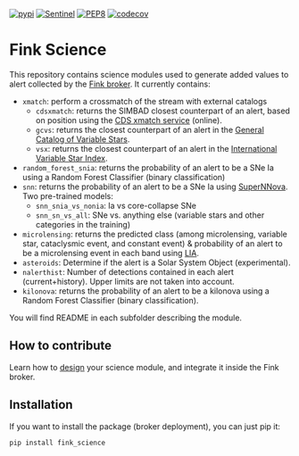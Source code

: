 [![pypi](https://img.shields.io/pypi/v/fink-science.svg)](https://pypi.python.org/pypi/fink-science)
[![Sentinel](https://github.com/astrolabsoftware/fink-science/workflows/Sentinel/badge.svg)](https://github.com/astrolabsoftware/fink-science/actions?query=workflow%3ASentinel)
[![PEP8](https://github.com/astrolabsoftware/fink-science/workflows/PEP8/badge.svg)](https://github.com/astrolabsoftware/fink-science/actions?query=workflow%3APEP8)
[![codecov](https://codecov.io/gh/astrolabsoftware/fink-science/branch/master/graph/badge.svg)](https://codecov.io/gh/astrolabsoftware/fink-science)

# Fink Science

This repository contains science modules used to generate added values to alert collected by the [Fink broker](https://github.com/astrolabsoftware/fink-broker). It currently contains:

- `xmatch`: perform a crossmatch of the stream with external catalogs
  - `cdsxmatch`: returns the SIMBAD closest counterpart of an alert, based on position using the [CDS xmatch service](http://cdsxmatch.u-strasbg.fr/xmatch) (online).
  - `gcvs`: returns the closest counterpart of an alert in the [General Catalog of Variable Stars](http://www.sai.msu.su/groups/cluster/gcvs/gcvs/).
  - `vsx`: returns the closest counterpart of an alert in the [International Variable Star Index](https://www.aavso.org/vsx/).
- `random_forest_snia`: returns the probability of an alert to be a SNe Ia using a Random Forest Classifier (binary classification)
- `snn`: returns the probability of an alert to be a SNe Ia using [SuperNNova](https://github.com/supernnova/SuperNNova). Two pre-trained models:
  - `snn_snia_vs_nonia`: Ia vs core-collapse SNe
  - `snn_sn_vs_all`: SNe vs. anything else (variable stars and other categories in the training)
- `microlensing`: returns the predicted class (among microlensing, variable star, cataclysmic event, and constant event) & probability of an alert to be a microlensing event in each band using [LIA](https://github.com/dgodinez77/LIA).
- `asteroids`: Determine if the alert is a Solar System Object (experimental).
- `nalerthist`: Number of detections contained in each alert (current+history). Upper limits are not taken into account.
- `kilonova`: returns the probability of an alert to be a kilonova using a Random Forest Classifier (binary classification).

You will find README in each subfolder describing the module.

## How to contribute

Learn how to [design](https://fink-broker.readthedocs.io/en/latest/tutorials/create-science-module/) your science module, and integrate it inside the Fink broker.

## Installation

If you want to install the package (broker deployment), you can just pip it:

```
pip install fink_science
```
